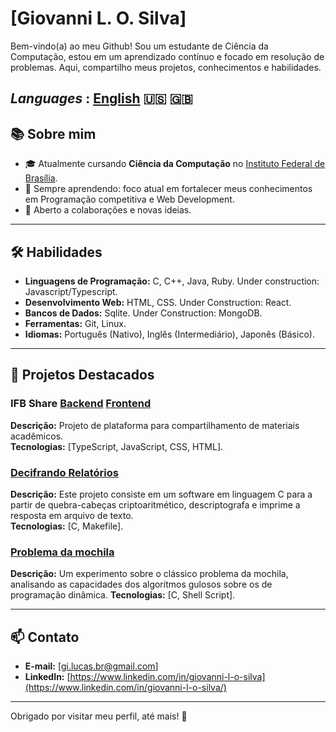 # [Giovanni L. O. Silva]  

Bem-vindo(a) ao meu Github! Sou um estudante de Ciência da Computação, estou em um aprendizado contínuo e focado em resolução de problemas. Aqui, compartilho meus projetos, conhecimentos e habilidades.

_Languages_ : [English](https://github.com/Giovanni-LOS/Giovanni-LOS/edit/main/README_en.md) :us: :uk:
---

## 📚 Sobre mim  
- 🎓 Atualmente cursando **Ciência da Computação** no [Instituto Federal de Brasília](https://www.ifb.edu.br/taguatinga/).  
- 🌱 Sempre aprendendo: foco atual em fortalecer meus conhecimentos em Programação competitiva e Web Development.  
- 🤝 Aberto a colaborações e novas ideias.  

---

## 🛠️ Habilidades  
- **Linguagens de Programação:** C, C++, Java, Ruby. Under construction: Javascript/Typescript. 
- **Desenvolvimento Web:** HTML, CSS. Under Construction: React.  
- **Bancos de Dados:** Sqlite. Under Construction: MongoDB.  
- **Ferramentas:** Git, Linux.  
- **Idiomas:** Português (Nativo), Inglês (Intermediário), Japonês (Básico).  

---

## 📂 Projetos Destacados  

### IFB Share [Backend](https://github.com/Giovanni-LOS/ifbshare-back) [Frontend](https://github.com/Giovanni-LOS/ifbshare-front)  
**Descrição:** Projeto de plataforma para compartilhamento de materiais acadêmicos.  
**Tecnologias:** [TypeScript, JavaScript, CSS, HTML].  

### [Decifrando Relatórios](https://github.com/Giovanni-LOS/Deciphering-Reports)  
**Descrição:** Este projeto consiste em um software em linguagem C para a partir de quebra-cabeças criptoaritmético, descriptografa e imprime a resposta em arquivo de texto.  
**Tecnologias:** [C, Makefile].  

### [Problema da mochila](https://github.com/Giovanni-LOS/problema_mochila)  
**Descrição:** Um experimento sobre o clássico problema da mochila, analisando as capacidades dos algoritmos gulosos sobre os de programação dinâmica.
**Tecnologias:** [C, Shell Script].  

---

## 📫 Contato  
- **E-mail:** [gi.lucas.br@gmail.com]  
- **LinkedIn:** [https://www.linkedin.com/in/giovanni-l-o-silva](https://www.linkedin.com/in/giovanni-l-o-silva/)  

---

Obrigado por visitar meu perfil, até mais! 🚀

